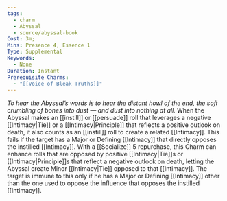 ```yaml
---
tags:
  - charm
  - Abyssal
  - source/abyssal-book
Cost: 3m; 
Mins: Presence 4, Essence 1
Type: Supplemental
Keywords:
  - None
Duration: Instant
Prerequisite Charms:
  - "[[Voice of Bleak Truths]]"
---
```

*To hear the Abyssal’s words is to hear the distant howl of the end, the soft crumbling of bones into dust — and dust into nothing at all.*
When the Abyssal makes an [[instill]] or [[persuade]] roll that leverages a negative [[Intimacy|Tie]] or a [[Intimacy|Principle]] that reflects a positive outlook on death, it also counts as an [[instill]] roll to create a related [[Intimacy]]. This fails if the target has a Major or Defining [[Intimacy]] that directly opposes the instilled [[Intimacy]].
With a [[Socialize]] 5 repurchase, this Charm can enhance rolls that are opposed by positive [[Intimacy|Tie]]s or [[Intimacy|Principle]]s that reflect a negative outlook on death, letting the Abyssal create Minor [[Intimacy|Tie]] opposed to that [[Intimacy]]. The target is immune to this only if he has a Major or Defining [[Intimacy]] other than the one used to oppose the influence that opposes the instilled [[Intimacy]].